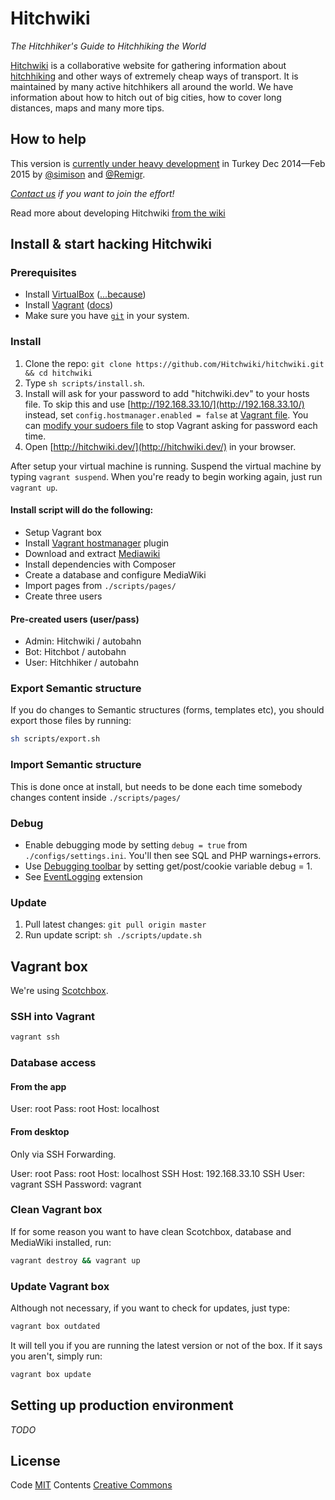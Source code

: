 # Hitchwiki
_The Hitchhiker's Guide to Hitchhiking the World_

[Hitchwiki](http://hitchwiki.org/) is a collaborative website for gathering information about [hitchhiking](http://hitchwiki.org/en/Hitchhiking) and other ways of extremely cheap ways of transport. It is maintained by many active hitchhikers all around the world. We have information about how to hitch out of big cities, how to cover long distances, maps and many more tips.

## How to help
This version is [currently under heavy development](https://love.hitchwiki.net/) in Turkey Dec 2014—Feb 2015 by [@simison](https://github.com/simison) and [@Remigr](https://github.com/Remigr/).

_[Contact us](http://hitchwiki.org/developers) if you want to join the effort!_

Read more about developing Hitchwiki [from the wiki](https://github.com/Hitchwiki/hitchwiki/wiki)

## Install & start hacking Hitchwiki

### Prerequisites
* Install [VirtualBox](https://www.virtualbox.org/) ([...because](http://docs.vagrantup.com/v2/virtualbox))
* Install [Vagrant](https://www.vagrantup.com/) ([docs](https://docs.vagrantup.com/v2/installation/))
* Make sure you have [`git`](http://git-scm.com/) in your system.

### Install
1. Clone the repo: `git clone https://github.com/Hitchwiki/hitchwiki.git && cd hitchwiki`
2. Type `sh scripts/install.sh`.
3. Install will ask for your password to add "hitchwiki.dev" to your hosts file. To skip this and use [http://192.168.33.10/](http://192.168.33.10/) instead, set `config.hostmanager.enabled = false` at [Vagrant file](Vagrantfile). You can [modify your sudoers file](https://github.com/smdahlen/vagrant-hostmanager#passwordless-sudo) to stop Vagrant asking for password each time.
4. Open [http://hitchwiki.dev/](http://hitchwiki.dev/) in your browser.

After setup your virtual machine is running. Suspend the virtual machine by typing `vagrant suspend`. When you're ready to begin working again, just run `vagrant up`.

#### Install script will do the following:
* Setup Vagrant box
* Install [Vagrant hostmanager](https://github.com/smdahlen/vagrant-hostmanager) plugin
* Download and extract [Mediawiki](https://www.mediawiki.org/)
* Install dependencies with Composer
* Create a database and configure MediaWiki
* Import pages from `./scripts/pages/`
* Create three users

#### Pre-created users (user/pass)
* Admin: Hitchwiki / autobahn
* Bot: Hitchbot / autobahn
* User: Hitchhiker / autobahn

### Export Semantic structure
If you do changes to Semantic structures (forms, templates etc), you should export those files by running:
```bash
sh scripts/export.sh
```

### Import Semantic structure

This is done once at install, but needs to be done each time somebody changes content inside `./scripts/pages/`

### Debug
* Enable debugging mode by setting `debug = true` from `./configs/settings.ini`. You'll then see SQL and PHP warnings+errors.
* Use [Debugging toolbar](https://www.mediawiki.org/wiki/Debugging_toolbar) by setting get/post/cookie variable debug = 1.
* See [EventLogging](https://www.mediawiki.org/wiki/Extension:EventLogging) extension

### Update
1. Pull latest changes: `git pull origin master`
2. Run update script: `sh ./scripts/update.sh`

## Vagrant box

We're using [Scotchbox](http://box.scotch.io/).

### SSH into Vagrant
```bash
vagrant ssh
```

### Database access
#### From the app
User: root
Pass: root
Host: localhost

#### From desktop
Only via SSH Forwarding.

User: root
Pass: root
Host: localhost
SSH Host: 192.168.33.10
SSH User: vagrant
SSH Password: vagrant

### Clean Vagrant box
If for some reason you want to have clean Scotchbox, database and MediaWiki installed, run:
```bash
vagrant destroy && vagrant up
```

### Update Vagrant box
Although not necessary, if you want to check for updates, just type:
```bash
vagrant box outdated
```

It will tell you if you are running the latest version or not of the box. If it says you aren't, simply run:
```bash
vagrant box update
```

## Setting up production environment
_TODO_

## License
Code [MIT](LICENSE.md)
Contents [Creative Commons](http://creativecommons.org/licenses/by-sa/4.0/)
